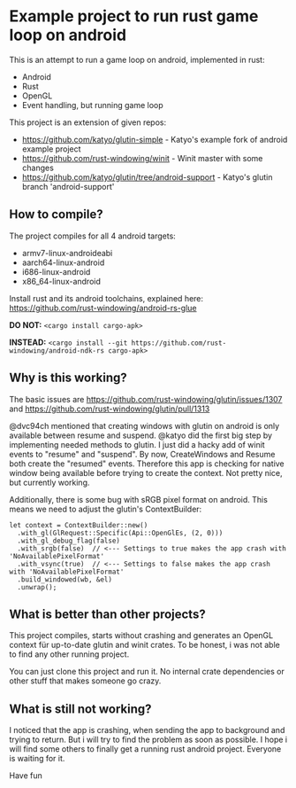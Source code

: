 # Example project to run rust game loop on android
This is an attempt to run a game loop on android, implemented in rust:

* Android
* Rust
* OpenGL
* Event handling, but running game loop

This project is an extension of given repos:
* https://github.com/katyo/glutin-simple - Katyo's example fork of android example project
* https://github.com/rust-windowing/winit - Winit master with some changes
* https://github.com/katyo/glutin/tree/android-support - Katyo's glutin branch 'android-support'

## How to compile?
The project compiles for all 4 android targets:
* armv7-linux-androideabi
* aarch64-linux-android
* i686-linux-android
* x86_64-linux-android

Install rust and its android toolchains, explained here:
https://github.com/rust-windowing/android-rs-glue

__DO NOT:__
`<cargo install cargo-apk>`

__INSTEAD:__
`<cargo install --git https://github.com/rust-windowing/android-ndk-rs cargo-apk>`

## Why is this working?
The basic issues are https://github.com/rust-windowing/glutin/issues/1307 and https://github.com/rust-windowing/glutin/pull/1313

@dvc94ch mentioned that creating windows with glutin on android is only available between resume and suspend. @katyo did the first big step by implementing needed methods to glutin. I just did a hacky add of winit events to "resume" and "suspend". By now, CreateWindows and Resume both create the "resumed" events. Therefore this app is checking for native window being available before trying to create the context. Not pretty nice, but currently working.

Additionally, there is some bug with sRGB pixel format on android. This means we need to adjust the glutin's ContextBuilder:
```
let context = ContextBuilder::new()
  .with_gl(GlRequest::Specific(Api::OpenGlEs, (2, 0)))
  .with_gl_debug_flag(false)
  .with_srgb(false)  // <--- Settings to true makes the app crash with 'NoAvailablePixelFormat'
  .with_vsync(true)  // <--- Settings to false makes the app crash with 'NoAvailablePixelFormat'
  .build_windowed(wb, &el)
  .unwrap();
```


## What is better than other projects?
This project compiles, starts without crashing and generates an OpenGL context für up-to-date glutin and winit crates. To be honest, i was not able to find any other running project.

You can just clone this project and run it. No internal crate dependencies or other stuff that makes someone go crazy.

## What is still not working?
I noticed that the app is crashing, when sending the app to background and trying to return. But i will try to find the problem as soon as possible. I hope i will find some others to finally get a running rust android project. Everyone is waiting for it.

Have fun

